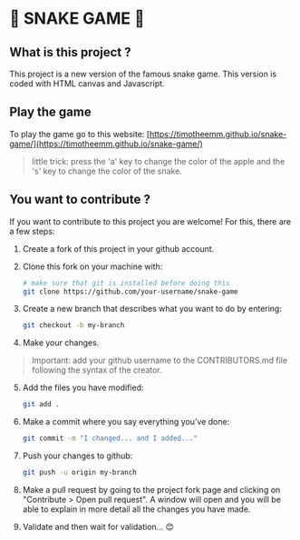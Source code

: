 # :snake: SNAKE GAME :snake:

## What is this project ?

This project is a new version of the famous snake game. This version is coded with HTML canvas and Javascript.

## Play the game

To play the game go to this website: [https://timotheemm.github.io/snake-game/](https://timotheemm.github.io/snake-game/)

> little trick: press the 'a' key to change the color of the apple and the 's' key to change the color of the snake.

## You want to contribute ?

If you want to contribute to this project you are welcome! For this, there are a few steps:

1. Create a fork of this project in your github account.
2. Clone this fork on your machine with:

    ```sh
    # make sure that git is installed before doing this
    git clone https://github.com/your-username/snake-game
    ```

3. Create a new branch that describes what you want to do by entering:

    ```sh
    git checkout -b my-branch
    ```

4. Make your changes.

> Important: add your github username to the CONTRIBUTORS.md file following the syntax of the creator.

5. Add the files you have modified:

    ```sh
    git add .
    ```

6. Make a commit where you say everything you’ve done:

    ```sh
    git commit -m "I changed... and I added..."
    ```

7. Push your changes to github:

    ```sh
    git push -u origin my-branch
    ```

8. Make a pull request by going to the project fork page and clicking on "Contribute > Open pull request". A window will open and you will be able to explain in more detail all the changes you have made.

9. Validate and then wait for validation... :blush:
